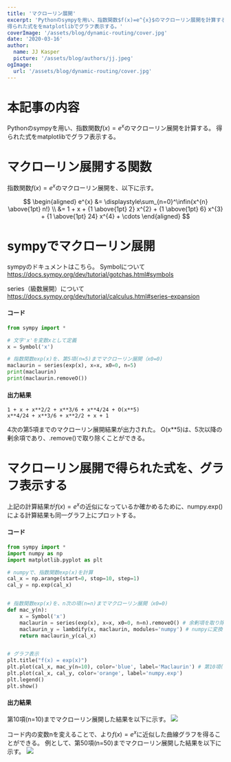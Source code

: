 ```yaml
---
title: 'マクローリン展開'
excerpt: 'Pythonのsympyを用い、指数関数$f(x)=e^{x}$のマクローリン展開を計算する。
得られた式ををmatplotlibでグラフ表示する。'
coverImage: '/assets/blog/dynamic-routing/cover.jpg'
date: '2020-03-16'
author:
  name: JJ Kasper
  picture: '/assets/blog/authors/jj.jpeg'
ogImage:
  url: '/assets/blog/dynamic-routing/cover.jpg'
---
```


# 本記事の内容
Pythonのsympyを用い、指数関数$f(x)=e^{x}$のマクローリン展開を計算する。
得られた式をmatplotlibでグラフ表示する。




# マクローリン展開する関数
指数関数$f(x)=e^{x}$のマクローリン展開を、以下に示す。

$$
\begin{aligned}
e^{x} &= \displaystyle\sum_{n=0}^\infin{x^{n} \above{1pt} n!} \\
&= 1 + x + {1 \above{1pt} 2} x^{2} + {1 \above{1pt} 6} x^{3} + {1 \above{1pt} 24} x^{4} + \cdots
\end{aligned}
$$




# sympyでマクローリン展開
sympyのドキュメントはこちら。
Symbolについて
https://docs.sympy.org/dev/tutorial/gotchas.html#symbols

series（級数展開）について
https://docs.sympy.org/dev/tutorial/calculus.html#series-expansion


#### コード

```python
from sympy import * 

# 文字'x'を変数xとして定義
x = Symbol('x')

# 指数関数exp(x)を、第5項(n=5)までマクローリン展開（x0=0)
maclaurin = series(exp(x), x=x, x0=0, n=5)
print(maclaurin)
print(maclaurin.removeO())
```

#### 出力結果

```
1 + x + x**2/2 + x**3/6 + x**4/24 + O(x**5)
x**4/24 + x**3/6 + x**2/2 + x + 1
```

4次の第5項までのマクローリン展開結果が出力された。
O(x**5)は、5次以降の剰余項であり、.remove()で取り除くことができる。




# マクローリン展開で得られた式を、グラフ表示する
上記の計算結果が$f(x)=e^{x}$の近似になっているか確かめるために、numpy.exp()による計算結果も同一グラフ上にプロットする。

#### コード

```python
from sympy import * 
import numpy as np
import matplotlib.pyplot as plt

# numpyで、指数関数exp(x)を計算
cal_x = np.arange(start=0, stop=10, step=1)
cal_y = np.exp(cal_x)


# 指数関数exp(x)を、n次の項(n=n)までマクローリン展開（x0=0)
def mac_y(n):
    x = Symbol('x')
    maclaurin = series(exp(x), x=x, x0=0, n=n).removeO() # 余剰項を取り除く
    maclaurin_y = lambdify(x, maclaurin, modules='numpy') # numpyに変換
    return maclaurin_y(cal_x)


# グラフ表示
plt.title("f(x) = exp(x)")
plt.plot(cal_x, mac_y(n=10), color='blue', label='Maclaurin') # 第10項(n=10)まで展開
plt.plot(cal_x, cal_y, color='orange', label='numpy.exp')
plt.legend()
plt.show()
```

#### 出力結果

第10項(n=10)までマクローリン展開した結果を以下に示す。
![](https://storage.googleapis.com/zenn-user-upload/f467775e7619-20211218.jpeg)



コード内の変数nを変えることで、より$f(x)=e^{x}$に近似した曲線グラフを得ることができる。
例として、第50項(n=50)までマクローリン展開した結果を以下に示す。
![](https://storage.googleapis.com/zenn-user-upload/ad0bfbd6161a-20211218.jpeg)
